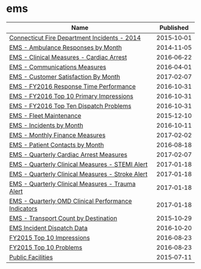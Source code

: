 # ems

Name | Published
---- | ---------
[Connecticut Fire Department Incidents - 2014](../datasets/axrk-twst.md) | 2015&#x2011;10&#x2011;01
[EMS - Ambulance Responses by Month](../datasets/bptg-ndvw.md) | 2014&#x2011;11&#x2011;05
[EMS - Clinical Measures - Cardiac Arrest](../datasets/7m38-5fag.md) | 2016&#x2011;06&#x2011;22
[EMS - Communications Measures](../datasets/hjne-yn95.md) | 2016&#x2011;04&#x2011;01
[EMS - Customer Satisfaction By Month](../datasets/fszi-c96k.md) | 2017&#x2011;02&#x2011;07
[EMS - FY2016 Response Time Performance](../datasets/akcn-m4jp.md) | 2016&#x2011;10&#x2011;31
[EMS - FY2016 Top 10 Primary Impressions](../datasets/qnvv-hkw2.md) | 2016&#x2011;10&#x2011;31
[EMS - FY2016 Top Ten Dispatch Problems](../datasets/etau-83bk.md) | 2016&#x2011;10&#x2011;31
[EMS - Fleet Maintenance](../datasets/5nys-nsyc.md) | 2015&#x2011;12&#x2011;10
[EMS - Incidents by Month](../datasets/gjtj-jt2d.md) | 2016&#x2011;10&#x2011;11
[EMS - Monthly Finance Measures](../datasets/2mb6-tu96.md) | 2017&#x2011;02&#x2011;02
[EMS - Patient Contacts by Month](../datasets/cibe-gpzy.md) | 2016&#x2011;08&#x2011;18
[EMS - Quarterly Cardiac Arrest Measures](../datasets/p2us-27sn.md) | 2017&#x2011;02&#x2011;07
[EMS - Quarterly Clinical Measures - STEMI Alert](../datasets/4cmi-4tip.md) | 2017&#x2011;01&#x2011;18
[EMS - Quarterly Clinical Measures - Stroke Alert](../datasets/6mtx-ivnd.md) | 2017&#x2011;01&#x2011;18
[EMS - Quarterly Clinical Measures - Trauma Alert](../datasets/43eg-euh2.md) | 2017&#x2011;01&#x2011;18
[EMS - Quarterly OMD Clinical Performance Indicators](../datasets/2cxe-9vbj.md) | 2017&#x2011;01&#x2011;18
[EMS - Transport Count by Destination](../datasets/jtkc-5pgh.md) | 2015&#x2011;10&#x2011;29
[EMS Incident Dispatch Data](../datasets/76xm-jjuj.md) | 2016&#x2011;10&#x2011;20
[FY2015 Top 10 Impressions](../datasets/7842-dt52.md) | 2016&#x2011;08&#x2011;23
[FY2015 Top 10 Problems](../datasets/7u4f-uwua.md) | 2016&#x2011;08&#x2011;23
[Public Facilities](../datasets/4u7h-jsge.md) | 2015&#x2011;07&#x2011;11

